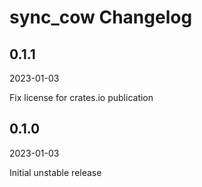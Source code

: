 # sync_cow Changelog

## 0.1.1

2023-01-03

Fix license for crates.io publication

## 0.1.0

2023-01-03

Initial unstable release

